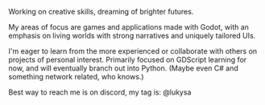 Working on creative skills, dreaming of brighter futures.

My areas of focus are games and applications made with Godot, with an emphasis on living worlds with strong narratives and uniquely tailored UIs.

I'm eager to learn from the more experienced or collaborate with others on projects of personal interest.
Primarily focused on GDScript learning for now, and will eventually branch out into Python. (Maybe even C# and something network related, who knows.)

Best way to reach me is on discord, my tag is: @lukysa
